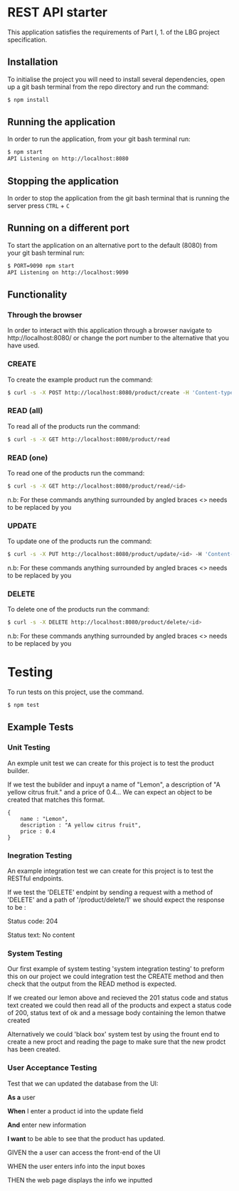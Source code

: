 # REST API starter

This application satisfies the requirements of Part I, 1. of the LBG project specification.

## Installation

To initialise the project you will need to install several dependencies, open up a git bash terminal from the repo directory and run the command:

~~~ bash
$ npm install
~~~

## Running the application

In order to run the application, from your git bash terminal run:

~~~ bash
$ npm start
API Listening on http://localhost:8080
~~~

## Stopping the application

In order to stop the application from the git bash terminal that is running the server press ``CTRL`` + ``C``

## Running on a different port

To start the application on an alternative port to the default (8080) from your git bash terminal run:

~~~ bash
$ PORT=9090 npm start
API Listening on http://localhost:9090
~~~

## Functionality

### Through the browser

In order to interact with this application through a browser navigate to http://localhost:8080/ or change the port number to the alternative that you have used.

### CREATE

To create the example product run the command:

~~~ bash
$ curl -s -X POST http://localhost:8080/product/create -H 'Content-type:application/json' -d '{"name":"example product", "description":"this is an example", "price":9.99}'
~~~

### READ (all)

To read all of the products run the command:

~~~ bash
$ curl -s -X GET http://localhost:8080/product/read
~~~

### READ (one)

To read one of the products run the command:

~~~ bash
$ curl -s -X GET http://localhost:8080/product/read/<id>
~~~

n.b: For these commands anything surrounded by angled braces <> needs to be replaced by you

### UPDATE

To update one of the products run the command:

~~~ bash
$ curl -s -X PUT http://localhost:8080/product/update/<id> -H 'Content-type:application/json'  -d '{"name":"updated product", "description":"its brand new", "price":99.99}'
~~~

n.b: For these commands anything surrounded by angled braces <> needs to be replaced by you

### DELETE

To delete one of the products run the command:

~~~ bash
$ curl -s -X DELETE http://localhost:8080/product/delete/<id>
~~~

n.b: For these commands anything surrounded by angled braces <> needs to be replaced by you

# Testing
To run tests on this project, use the command.

~~~ bash
$ npm test
~~~

## Example Tests

### Unit Testing

An exmple unit test we can create for this project is to test the product builder. 

If we test the bubilder and inpuyt a name of "Lemon", a description of "A yellow citrus fruit." and a price of 0.4... We can expect an object to be created that matches this format.

~~~
{
    name : "Lemon",
    description : "A yellow citrus fruit",
    price : 0.4
}
~~~

### Inegration Testing

An example integration test we can create for this project is to test the RESTful endpoints.

If we test the 'DELETE' endpint by sending a request with a method of 'DELETE' and a path of '/product/delete/1' we should expect the response to be :

Status code: 204

Status text: No content

### System Testing

Our first example of system testing 'system integration testing' to preform this on our project we could integration test the CREATE method and then check that the output from the READ method is expected.

If we created our lemon above and recieved the 201 status code and status text created we could then read all of the products and expect a status code of 200, status text of   ok and a message body containing the lemon thatwe created

Alternatively we could 'black box' system test by using the frount end to create a new proct and reading the page to make sure that the new prodct has been created.

### User Acceptance Testing

Test that we can updated the database from the UI:

**As a** user

**When** I enter a product id into the update field

**And** enter new information

**I want** to be able to see that the product has updated.

GIVEN the a user can access the front-end of the UI

WHEN the user enters info into the input boxes

THEN the web page displays the info we inputted

